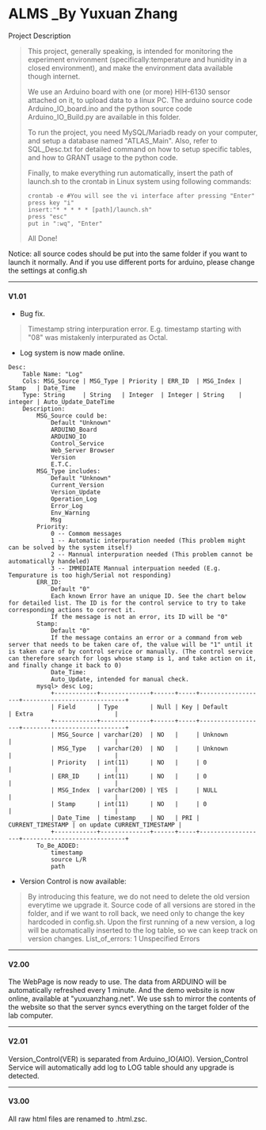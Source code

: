 # ALMS _By Yuxuan Zhang

Project Description

>This project, generally speaking, is intended for monitoring the experiment environment (specifically:temperature and hunidity in a closed environment), and make the environment data available though internet.
>
>We use an Arduino board with one (or more) HIH-6130 sensor attached on it, to upload data to a linux PC. The arduino source code Arduino_IO_board.ino and the python source code Arduino_IO_Build.py are available in this folder.
>
>To run the project, you need MySQL/Mariadb ready on your computer, and setup a database named "ATLAS_Main". Also, refer to SQL_Desc.txt for detailed command on how to setup specific tables, and how to GRANT usage to the python code.
>
>Finally, to make everything run automatically, insert the path of launch.sh to the crontab in Linux system using following commands:
>```
>crontab -e #You will see the vi interface after pressing "Enter"
>press key "i"
>insert:"* * * * * [path]/launch.sh"
>press "esc"
>put in ":wq", "Enter"
>```
>All Done!

Notice: all source codes should be put into the same folder if you want to launch it normally. And if you use different ports for arduino, please change the settings at config.sh

***

#### V1.01

+ Bug fix.
>	Timestamp string interpuration error. E.g. timestamp starting with "08" was mistakenly interpurated as Octal.
+ Log system is now made online.
```
Desc:
	Table Name: "Log"
	Cols: MSG_Source | MSG_Type | Priority | ERR_ID  | MSG_Index | Stamp   | Date_Time
	Type: String     | String   | Integer  | Integer | String    | integer | Auto_Update_DateTime
	Description:
		MSG_Source could be:
			Default "Unknown"
			ARDUINO_Board
			ARDUINO_IO
			Control_Service
			Web_Server Browser
			Version
			E.T.C.
		MSG_Type includes:
			Default "Unknown"
			Current_Version
			Version_Update
			Operation_Log
			Error_Log
			Env_Warning
			Msg
		Priority:
			0 -- Commom messages
			1 -- Automatic interpuration needed (This problem might can be solved by the system itself)
			2 -- Mannual interpuration needed (This problem cannot be automatically handeled)
			3 -- IMMEDIATE Mannual interpuation needed (E.g. Tempurature is too high/Serial not responding)
		ERR_ID:
			Default "0"
			Each known Error have an unique ID. See the chart below for detailed list. The ID is for the control service to try to take corresponding actions to correct it.
			If the message is not an error, its ID will be "0"
		Stamp:
			Default "0"
			If the message contains an error or a command from web server that needs to be taken care of, the value will be "1" until it is taken care of by control service or manually. (The control service can therefore search for logs whose stamp is 1, and take action on it, and finally change it back to 0)
			Date_Time:
			Auto_Update, intended for manual check.
		mysql> desc Log;
			+------------+--------------+------+-----+-------------------+-----------------------------+
			| Field      | Type         | Null | Key | Default           | Extra                       |
			+------------+--------------+------+-----+-------------------+-----------------------------+
			| MSG_Source | varchar(20)  | NO   |     | Unknown           |                             |
			| MSG_Type   | varchar(20)  | NO   |     | Unknown           |                             |
			| Priority   | int(11)      | NO   |     | 0                 |                             |
			| ERR_ID     | int(11)      | NO   |     | 0                 |                             |
			| MSG_Index  | varchar(200) | YES  |     | NULL              |                             |
			| Stamp      | int(11)      | NO   |     | 0                 |                             |
			| Date_Time  | timestamp    | NO   | PRI | CURRENT_TIMESTAMP | on update CURRENT_TIMESTAMP |
			+------------+--------------+------+-----+-------------------+-----------------------------+
		To_Be_ADDED:
			timestamp
			source L/R
			path
```
+ Version Control is now available:
>	By introducing this feature, we do not need to delete the old version everytime we upgrade it. Source code of all versions are stored in the folder, and if we want to roll back, we need only to change the key hardcoded in config.sh. Upon the first running of a new version, a log will be automatically inserted to the log table, so we can keep track on version changes.
>	List_of_errors:
>	1 Unspecified Errors

***

#### V2.00

The WebPage is now ready to use. The data from ARDUINO will be automatically refreshed every 1 minute. And the demo website is now online, available at "yuxuanzhang.net". We use ssh to mirror the contents of the website so that the server syncs everything on the target folder of the lab computer.

***

#### V2.01

Version_Control(VER) is separated from Arduino_IO(AIO). Version_Control Service will automatically add log to LOG table should any upgrade is detected.

***

#### V3.00

All raw html files are renamed to .html.zsc.